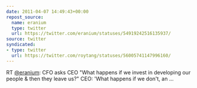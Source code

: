```yaml
---
date: 2011-04-07 14:49:43+00:00
repost_source:
  name: eranium
  type: twitter
  url: https://twitter.com/eranium/statuses/54919242516135937/
source: twitter
syndicated:
- type: twitter
  url: https://twitter.com/roytang/statuses/56005741147996160/
---
```


RT [@eranium](https://twitter.com/eranium/): CFO asks CEO "What happens if we invest in developing our people & then they leave us?" CEO:  'What happens if we don't, an ...